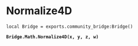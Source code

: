 # Normalize4D



<pre class="language-lua"><code class="lang-lua">local Bridge = exports.community_bridge:Bridge()

<strong>Bridge.Math.Normalize4D(x, y, z, w)
</strong>

</code></pre>
